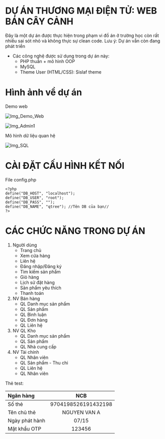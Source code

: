 # DỰ ÁN THƯƠNG MẠI ĐIỆN TỬ: WEB BÁN CÂY CẢNH
Đây là một dự án được thực hiện trong phạm vi đồ án ở trường học còn rất nhiều sai sót nhỏ và không thực sự clean code. Lưu ý: Dự án vẫn còn đang phát triển
- Các công nghệ được sử dụng trong dự án này:
    + PHP thuần + mô hình OOP
    + MySQL
    + Theme User (HTML/CSS): Sislaf theme

# Hình ảnh về dự án
Demo web

![Img_Demo_Web](https://user-images.githubusercontent.com/132061931/261525668-e7fa38cb-8ce8-47ab-af66-090226b41d1c.png)

![Img_Admin1](https://user-images.githubusercontent.com/132061931/261525408-84d04690-c100-4848-a201-a620cb1c00b4.png)

Mô hình dữ liệu quan hệ

![Img_SQL](https://user-images.githubusercontent.com/132061931/243055036-c7891f06-a01c-44af-a4df-f365f6de8527.png)

# CÀI ĐẶT CẤU HÌNH KẾT NỐI
File config.php
```
<?php
define("DB_HOST", "localhost");
define("DB_USER", "root");
define("DB_PASS", "");
define("DB_NAME", "qtree"); //Tên DB của bạn//
?>
```

# CÁC CHỨC NĂNG TRONG DỰ ÁN
1. Người dùng
    - Trang chủ
    - Xem cửa hàng
    - Liên hệ
    - Đăng nhập/Đăng ký
    - Tìm kiếm sản phẩm
    - Giỏ hàng
    - Lịch sử đặt hàng
    - Sản phẩm yêu thích
    - Thanh toán
2. NV Bán hàng
    - QL Danh mục sản phẩm
    - QL Sản phẩm
    - QL Bình luận
    - QL Đơn hàng
    - QL Liên hệ
3. NV QL Kho
    - QL Danh mục sản phẩm
    - QL Sản phẩm
    - QL Nhà cung cấp
4. NV Tài chính
    - QL Nhân viên
    - QL Sản phẩm - Thu chi
    - QL Liên hệ
    - QL Nhân viên
    
Thẻ test:

| Ngân hàng     |                 NCB|
| :------------ |:------------------:|
| Số thẻ        | 9704198526191432198|
| Tên chủ thẻ   | NGUYEN VAN A       |
| Ngày phát hành| 07/15              |
| Mật khẩu OTP  | 123456             |